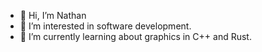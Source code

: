 - 👋 Hi, I’m Nathan
- 👀 I’m interested in software development.
- 🌱 I’m currently learning about graphics in C++ and Rust.
